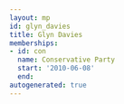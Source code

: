 ```yaml
---
layout: mp
id: glyn_davies
title: Glyn Davies
memberships:
- id: con
  name: Conservative Party
  start: '2010-06-08'
  end: 
autogenerated: true
---
```

